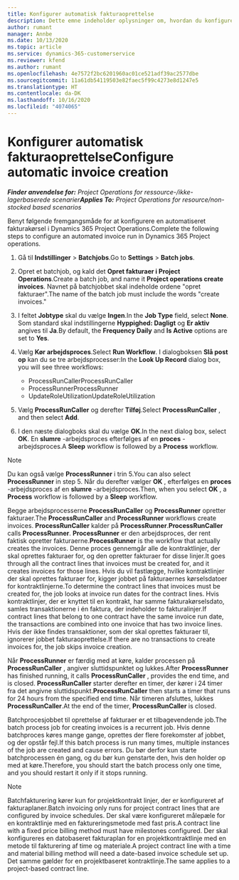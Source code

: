 ```yaml
---
title: Konfigurer automatisk fakturaoprettelse
description: Dette emne indeholder oplysninger om, hvordan du konfigurerer systemet til at oprette fakturaer automatisk.
author: rumant
manager: Annbe
ms.date: 10/13/2020
ms.topic: article
ms.service: dynamics-365-customerservice
ms.reviewer: kfend
ms.author: rumant
ms.openlocfilehash: 4e7572f2bc6201960ac01ce521adf39ac2577dbe
ms.sourcegitcommit: 11a61db54119503e82faec5f99c4273e8d1247e5
ms.translationtype: HT
ms.contentlocale: da-DK
ms.lasthandoff: 10/16/2020
ms.locfileid: "4074065"
---
```

# <a name="configure-automatic-invoice-creation"></a><span data-ttu-id="6df46-103">Konfigurer automatisk fakturaoprettelse</span><span class="sxs-lookup"><span data-stu-id="6df46-103">Configure automatic invoice creation</span></span>

<span data-ttu-id="6df46-104">_**Finder anvendelse for:** Project Operations for ressource-/ikke-lagerbaserede scenarier_</span><span class="sxs-lookup"><span data-stu-id="6df46-104">_**Applies To:** Project Operations for resource/non-stocked based scenarios_</span></span>


<span data-ttu-id="6df46-105">Benyt følgende fremgangsmåde for at konfigurere en automatiseret fakturakørsel i Dynamics 365 Project Operations.</span><span class="sxs-lookup"><span data-stu-id="6df46-105">Complete the following steps to configure an automated invoice run in Dynamics 365 Project operations.</span></span>

1. <span data-ttu-id="6df46-106">Gå til **Indstillinger** > **Batchjobs**.</span><span class="sxs-lookup"><span data-stu-id="6df46-106">Go to **Settings** > **Batch jobs**.</span></span>
2. <span data-ttu-id="6df46-107">Opret et batchjob, og kald det **Opret fakturaer i Project Operations**.</span><span class="sxs-lookup"><span data-stu-id="6df46-107">Create a batch job, and name it **Project operations create invoices**.</span></span> <span data-ttu-id="6df46-108">Navnet på batchjobbet skal indeholde ordene "opret fakturaer".</span><span class="sxs-lookup"><span data-stu-id="6df46-108">The name of the batch job must include the words "create invoices."</span></span>
3. <span data-ttu-id="6df46-109">I feltet **Jobtype** skal du vælge **Ingen**.</span><span class="sxs-lookup"><span data-stu-id="6df46-109">In the **Job Type** field, select **None**.</span></span> <span data-ttu-id="6df46-110">Som standard skal indstillingerne **Hyppighed: Dagligt** og **Er aktiv** angives til **Ja**.</span><span class="sxs-lookup"><span data-stu-id="6df46-110">By default, the **Frequency Daily** and **Is Active** options are set to **Yes**.</span></span>
4. <span data-ttu-id="6df46-111">Vælg **Kør arbejdsproces**.</span><span class="sxs-lookup"><span data-stu-id="6df46-111">Select **Run Workflow**.</span></span> <span data-ttu-id="6df46-112">I dialogboksen **Slå post op** kan du se tre arbejdsprocesser:</span><span class="sxs-lookup"><span data-stu-id="6df46-112">In the **Look Up Record** dialog box, you will see three workflows:</span></span>

    - <span data-ttu-id="6df46-113">ProcessRunCaller</span><span class="sxs-lookup"><span data-stu-id="6df46-113">ProcessRunCaller</span></span>
    - <span data-ttu-id="6df46-114">ProcessRunner</span><span class="sxs-lookup"><span data-stu-id="6df46-114">ProcessRunner</span></span>
    - <span data-ttu-id="6df46-115">UpdateRoleUtilization</span><span class="sxs-lookup"><span data-stu-id="6df46-115">UpdateRoleUtilization</span></span>

5. <span data-ttu-id="6df46-116">Vælg **ProcessRunCaller** og derefter **Tilføj**.</span><span class="sxs-lookup"><span data-stu-id="6df46-116">Select **ProcessRunCaller** , and then select **Add**.</span></span>
6. <span data-ttu-id="6df46-117">I den næste dialogboks skal du vælge **OK**.</span><span class="sxs-lookup"><span data-stu-id="6df46-117">In the next dialog box, select **OK**.</span></span> <span data-ttu-id="6df46-118">En **slumre** -arbejdsproces efterfølges af en **proces** -arbejdsproces.</span><span class="sxs-lookup"><span data-stu-id="6df46-118">A **Sleep** workflow is followed by a **Process** workflow.</span></span>

  > [!NOTE]
  > <span data-ttu-id="6df46-119">Du kan også vælge **ProcessRunner** i trin 5.</span><span class="sxs-lookup"><span data-stu-id="6df46-119">You can also select **ProcessRunner** in step 5.</span></span> <span data-ttu-id="6df46-120">Når du derefter vælger **OK** , efterfølges en **proces** -arbejdsproces af en **slumre** -arbejdsproces.</span><span class="sxs-lookup"><span data-stu-id="6df46-120">Then, when you select **OK** , a **Process** workflow is followed by a **Sleep** workflow.</span></span>

<span data-ttu-id="6df46-121">Begge arbejdsprocesserne **ProcessRunCaller** og **ProcessRunner** opretter fakturaer.</span><span class="sxs-lookup"><span data-stu-id="6df46-121">The **ProcessRunCaller** and **ProcessRunner** workflows create invoices.</span></span> <span data-ttu-id="6df46-122">**ProcessRunCaller** kalder på **ProcessRunner**.</span><span class="sxs-lookup"><span data-stu-id="6df46-122">**ProcessRunCaller** calls **ProcessRunner**.</span></span> <span data-ttu-id="6df46-123">**ProcessRunner** er den arbejdsproces, der rent faktisk opretter fakturaerne.</span><span class="sxs-lookup"><span data-stu-id="6df46-123">**ProcessRunner** is the workflow that actually creates the invoices.</span></span> <span data-ttu-id="6df46-124">Denne proces gennemgår alle de kontraktlinjer, der skal oprettes fakturaer for, og den opretter fakturaer for disse linjer.</span><span class="sxs-lookup"><span data-stu-id="6df46-124">It goes through all the contract lines that invoices must be created for, and it creates invoices for those lines.</span></span> <span data-ttu-id="6df46-125">Hvis du vil fastlægge, hvilke kontraktlinjer der skal oprettes fakturaer for, kigger jobbet på fakturaernes kørselsdatoer for kontraktlinjerne.</span><span class="sxs-lookup"><span data-stu-id="6df46-125">To determine the contract lines that invoices must be created for, the job looks at invoice run dates for the contract lines.</span></span> <span data-ttu-id="6df46-126">Hvis kontraktlinjer, der er knyttet til en kontrakt, har samme fakturakørselsdato, samles transaktionerne i én faktura, der indeholder to fakturalinjer.</span><span class="sxs-lookup"><span data-stu-id="6df46-126">If contract lines that belong to one contract have the same invoice run date, the transactions are combined into one invoice that has two invoice lines.</span></span> <span data-ttu-id="6df46-127">Hvis der ikke findes transaktioner, som der skal oprettes fakturaer til, ignorerer jobbet fakturaoprettelse.</span><span class="sxs-lookup"><span data-stu-id="6df46-127">If there are no transactions to create invoices for, the job skips invoice creation.</span></span>

<span data-ttu-id="6df46-128">Når **ProcessRunner** er færdig med at køre, kalder processen på **ProcessRunCaller** , angiver sluttidspunktet og lukkes.</span><span class="sxs-lookup"><span data-stu-id="6df46-128">After **ProcessRunner** has finished running, it calls **ProcessRunCaller** , provides the end time, and is closed.</span></span> <span data-ttu-id="6df46-129">**ProcessRunCaller** starter derefter en timer, der kører i 24 timer fra det angivne sluttidspunkt.</span><span class="sxs-lookup"><span data-stu-id="6df46-129">**ProcessRunCaller** then starts a timer that runs for 24 hours from the specified end time.</span></span> <span data-ttu-id="6df46-130">Når timeren afsluttes, lukkes **ProcessRunCaller**.</span><span class="sxs-lookup"><span data-stu-id="6df46-130">At the end of the timer, **ProcessRunCaller** is closed.</span></span>

<span data-ttu-id="6df46-131">Batchprocesjobbet til oprettelse af fakturaer er et tilbagevendende job.</span><span class="sxs-lookup"><span data-stu-id="6df46-131">The batch process job for creating invoices is a recurrent job.</span></span> <span data-ttu-id="6df46-132">Hvis denne batchproces køres mange gange, oprettes der flere forekomster af jobbet, og der opstår fejl.</span><span class="sxs-lookup"><span data-stu-id="6df46-132">If this batch process is run many times, multiple instances of the job are created and cause errors.</span></span> <span data-ttu-id="6df46-133">Du bør derfor kun starte batchprocessen én gang, og du bør kun genstarte den, hvis den holder op med at køre.</span><span class="sxs-lookup"><span data-stu-id="6df46-133">Therefore, you should start the batch process only one time, and you should restart it only if it stops running.</span></span>

> [!NOTE]
> <span data-ttu-id="6df46-134">Batchfakturering kører kun for projektkontrakt linjer, der er konfigureret af fakturaplaner.</span><span class="sxs-lookup"><span data-stu-id="6df46-134">Batch invoicing only runs for project contract lines that are configured by invoice schedules.</span></span> <span data-ttu-id="6df46-135">Der skal være konfigureret målepæle for en kontraktlinje med en faktureringsmetode med fast pris.</span><span class="sxs-lookup"><span data-stu-id="6df46-135">A contract line with a fixed price billing method must have milestones configured.</span></span> <span data-ttu-id="6df46-136">Der skal konfigureres en datobaseret fakturaplan for en projektkontraktlinje med en metode til fakturering af time og materiale.</span><span class="sxs-lookup"><span data-stu-id="6df46-136">A project contract line with a time and material billing method will need a date-based invoice schedule set up.</span></span> <span data-ttu-id="6df46-137">Det samme gælder for en projektbaseret kontraktlinje.</span><span class="sxs-lookup"><span data-stu-id="6df46-137">The same applies to a project-based contract line.</span></span>     
